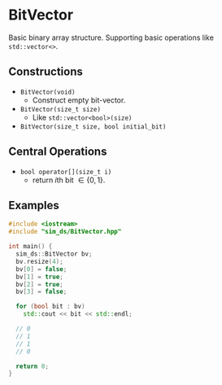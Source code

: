 # BitVector

Basic binary array structure.
Supporting basic operations like `std::vector<>`.

## Constructions
- `BitVector(void)`
  - Construct empty bit-vector.
- `BitVector(size_t size)`
  - Like `std::vector<bool>(size)`
- `BitVector(size_t size, bool initial_bit)`

## Central Operations
- `bool operator[](size_t i)`
  - return $i$th bit $\in \{0,1\}$.

## Examples
```c++
#include <iostream>
#include "sim_ds/BitVector.hpp"

int main() {
  sim_ds::BitVector bv;
  bv.resize(4);
  bv[0] = false;
  bv[1] = true;
  bv[2] = true;
  bv[3] = false;

  for (bool bit : bv)
    std::cout << bit << std::endl;

  // 0
  // 1
  // 1
  // 0

  return 0;
}
```

